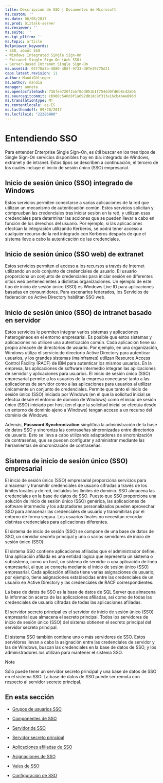 ```yaml
---
title: Descripción de SSO | Documentos de Microsoft
ms.custom: ''
ms.date: 06/08/2017
ms.prod: biztalk-server
ms.reviewer: ''
ms.suite: ''
ms.tgt_pltfrm: ''
ms.topic: article
helpviewer_keywords:
- SSO, about SSO
- Windows Integrated Single Sign-On
- Extranet Single Sign-On (Web SSO)
- Server-Based Intranet Single Sign-On
ms.assetid: 03f78a7b-4880-408f-9733-d07e19775d21
caps.latest.revision: 11
author: MandiOhlinger
ms.author: mandia
manager: anneta
ms.openlocfilehash: 736fee720f2abf0dd051b1f754dd0fd6b8c42ab6
ms.sourcegitcommit: cb908c540d8f1a692d01dc8f313e16cb4b4e696d
ms.translationtype: MT
ms.contentlocale: es-ES
ms.lasthandoff: 09/20/2017
ms.locfileid: "22286988"
---
```

# <a name="understanding-sso"></a>Entendiendo SSO
Para entender Enterprise Single Sign-On, es útil buscar en los tres tipos de Single Sign-On servicios disponibles hoy en día: integrado de Windows, extranet y de intranet. Estos tipos se describen a continuación, el tercero de los cuales incluye el inicio de sesión único (SSO) empresarial.  
  
## <a name="windows-integrated-single-sign-on"></a>Inicio de sesión único (SSO) integrado de Windows  
 Estos servicios permiten conectarse a varias aplicaciones de la red que utilizan un mecanismo de autenticación común. Estos servicios solicitan y comprueban las credenciales tras iniciar sesión en la red, y utilizan esas credenciales para determinar las acciones que se pueden llevar a cabo en función de los derechos del usuario. Por ejemplo, si las aplicaciones efectúan la integración utilizando Kerberos, se podrá tener acceso a cualquier recurso de la red integrado con Kerberos después de que el sistema lleve a cabo la autenticación de las credenciales.  
  
## <a name="extranet-single-sign-on-web-sso"></a>Inicio de sesión único (SSO web) de extranet  
 Estos servicios permiten el acceso a los recursos a través de Internet utilizando un solo conjunto de credenciales de usuario. El usuario proporciona un conjunto de credenciales para iniciar sesión en diferentes sitios web pertenecientes a distintas organizaciones. Un ejemplo de este tipo de inicio de sesión único (SSO) es Windows Live ID para aplicaciones basadas en consumidores. Para escenarios federados, los Servicios de federación de Active Directory habilitan SSO web.  
  
## <a name="server-based-intranet-single-sign-on"></a>Inicio de sesión único (SSO) de intranet basado en servidor  
 Estos servicios le permiten integrar varios sistemas y aplicaciones heterogéneos en el entorno empresarial. Es posible que estos sistemas y aplicaciones no utilicen una autenticación común. Cada aplicación tiene su propio almacén de directorios de usuario. Por ejemplo, en una organización, Windows utiliza el servicio de directorio Active Directory para autenticar usuarios, y los grandes sistemas (mainframes) utilizan Resource Access Control Facility (RACF) de IBM para autenticar los mismos usuarios. En la empresa, las aplicaciones de software intermedio integran las aplicaciones de servidor y aplicaciones para usuarios. El inicio de sesión único (SSO) empresarial permite a los usuarios de la empresa conectarse tanto a las aplicaciones de servidor como a las aplicaciones para usuarios al utilizar únicamente un conjunto de credenciales. Permite que tanto el inicio de sesión único (SSO) iniciado por Windows (en el que la solicitud inicial se efectúa desde el entorno de dominio de Windows) como el inicio de sesión único (SSO) iniciado por host (en el que la solicitud inicial se efectúa desde un entorno de dominio ajeno a Windows) tengan acceso a un recurso del dominio de Windows.  
  
 Además, **Password Synchronization** simplifica la administración de la base de datos SSO y sincroniza las contraseñas sincronizadas entre directorios de usuario. Esto se lleva a cabo utilizando adaptadores de sincronización de contraseñas, que se pueden configurar y administrar mediante las herramientas de sincronización de contraseñas.  
  
## <a name="the-enterprise-single-sign-on-system"></a>Sistema de inicio de sesión único (SSO) empresarial  
 El inicio de sesión único (SSO) empresarial proporciona servicios para almacenar y transmitir credenciales de usuario cifradas a través de los límites locales y de red, incluidos los límites de dominio. SSO almacena las credenciales en la base de datos de SSO. Puesto que SSO proporciona una solución de inicio de sesión único (SSO) genérica, las aplicaciones de software intermedio y los adaptadores personalizados pueden aprovechar SSO para almacenar las credenciales de usuario y transmitirlas por el entorno de forma segura. Los usuarios finales no necesitan recordar distintas credenciales para aplicaciones diferentes.  
  
 El sistema de inicio de sesión (SSO) se compone de una base de datos de SSO, un servidor secreto principal y uno o varios servidores de inicio de sesión único (SSO).  
  
 El sistema SSO contiene aplicaciones afiliadas que el administrador define. Una aplicación afiliada es una entidad lógica que representa un sistema o subsistema, como un host, un sistema de servidor o una aplicación de línea empresarial, al que se conecta mediante el inicio de sesión único (SSO) empresarial. Cada aplicación afiliada tiene varias asignaciones de usuario; por ejemplo, tiene asignaciones establecidas entre las credenciales de un usuario en Active Directory y las credenciales de RACF correspondientes.  
  
 La base de datos de SSO es la base de datos de SQL Server que almacena la información acerca de las aplicaciones afiliadas, así como de todas las credenciales de usuario cifradas de todas las aplicaciones afiliadas.  
  
 El servidor secreto principal es el servidor de inicio de sesión único (SSO) empresarial que almacena el secreto principal. Todos los servidores de inicio de sesión único (SSO) del sistema obtienen el secreto principal del servidor secreto principal.  
  
 El sistema SSO también contiene uno o más servidores de SSO. Estos servidores llevan a cabo la asignación entre las credenciales de servidor y las de Windows, buscan las credenciales en la base de datos de SSO; y los administradores los utilizan para mantener el sistema SSO.  
  
> [!NOTE]
>  Sólo puede tener un servidor secreto principal y una base de datos de SSO en el sistema SSO. La base de datos de SSO puede ser remota con respecto al servidor secreto principal.  
  
## <a name="in-this-section"></a>En esta sección  
  
-   [Grupos de usuarios SSO](../core/sso-user-groups.md)  
  
-   [Componentes de SSO](../core/sso-components.md)  
  
-   [Servidor de SSO](../core/sso-server.md)  
  
-   [Servidor secreto principal](../core/master-secret-server.md)  
  
-   [Aplicaciones afiliadas de SSO](../core/sso-affiliate-applications.md)  
  
-   [Asignaciones de SSO](../core/sso-mappings.md)  
  
-   [Vales de SSO](../core/sso-tickets.md)  
  
-   [Configuración de SSO](../core/configuring-sso.md)